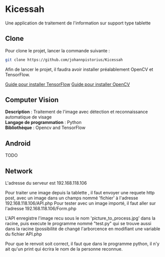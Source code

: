 # Kicessah
Une application de traitement de l'information sur support type tablette

## Clone

Pour clone le projet, lancer la commande suivante :

```bash
git clone https://github.com/johannpistorius/Kicessah
```

Afin de lancer le projet, il faudra avoir installer préalablement OpenCV et TensorFlow.

[Guide pour installer TensorFlow](https://www.tensorflow.org/install/pip)
[Guide pour installer OpenCV](https://docs.opencv.org/3.4.1/d2/de6/tutorial_py_setup_in_ubuntu.html)

## Computer Vision

**Description** : Traitement de l'image avec détection et reconnaissance automatique de visage  
**Langage de programmation** : Python  
**Bibliothèque** : Opencv and TensorFlow
 

## Android

TODO

## Network

L'adresse du serveur est 192.168.118.106

Pour traiter une image depuis la tablette , il faut envoyer une requete http post, avec un image dans un champs nommé 'fichier' à l'adresse 192.168.118.106/API.php
Pour tester avec un image importé, il faut aller sur l'adresse 192.168.118.106/Form.php

L'API enregistre l'image recu sous le nom 'picture_to_process.jpg' dans la racine, puis execute le programme nommé "test.py" qui se trouve aussi dans la racine (possibilité de changé l'arborcence en modifiant une variable du fichier API.php

Pour que le renvoit soit correct, il faut que dans le programme python, il n'y ait qu'un print qui écrira le nom de la personne reconnue.
